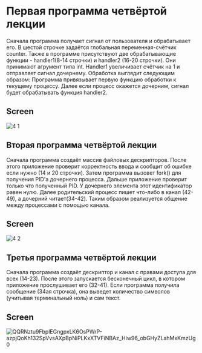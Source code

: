 # Первая программа четвёртой лекции

Сначала программа получает сигнал от пользователя и обрабатывает его. В шестой строчке задаётся глобальная переменная-счётчик counter. Также в программе присутствуют две обрабатывающие функции - handler1(8-14 строчки) и handler2 (16-20 строчки). Они принимают агрумент типа int. Handler1 увеличивает счётчик на 1 и отправляет сигнал дочернему. Обработка выглядит следующим образом: Программа привязывает первую функцию обработки к текущему процессу. Далее если процесс окажется дочерним, сигнал будет обрабатывать функция handler2.

## Screen 
![4 1](https://user-images.githubusercontent.com/103986977/168853223-8e44bff2-112c-4623-b042-eb9181f627d7.jpg)

## Вторая программа четвёртой лекции

Сначала программа создаёт массив файловых дескрипторов. После этого приложение проверит корректность ввода и сообщит об ошибке если нужно (14 и 20 строчки). Затем программа вызовет fork() для получения PID'а дочернего процесса. Дальше приложение проверит только что полученный PID. У дочернего элемента этот идентификатор равен нулю. Далее родительский процесс пишет что-либо в канал (42-49), а дочерний читает(34-42). Таким образом реализуется общение между процессами с помощью канала.

## Screen 
![4 2](https://user-images.githubusercontent.com/103986977/168853470-ff8665fd-35cf-45c1-b3f5-b5f49ea145aa.jpg)

## Третья программа четвёртой лекции

Сначала программа создаёт дескриптор и канал с правами доступа для всех (14-23). После этого запускается бесконечный цикл, в котором приложение прослушивает его (32-41). Если программа получила сообщение (34ая строчка), она выведет количество символов (учитывая терминальный ноль) и сам текст.

## Screen 

![QQRNztu9FbplEGngpxLK6OsPWrP-azpjQoKh132SpVvsAXpBpNiPLKxXTVFiNBAz_Hiw96_obGHyZLahMxKmzUg0](https://user-images.githubusercontent.com/103986977/168907044-810a8bd9-f0f9-4062-8c05-4a084de3bf46.jpg)
